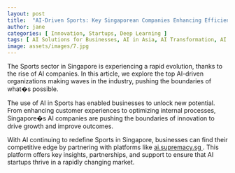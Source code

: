 ```yaml
---
layout: post
title:  "AI-Driven Sports: Key Singaporean Companies Enhancing Efficiency"
author: jane
categories: [ Innovation, Startups, Deep Learning ]
tags: [ AI Solutions for Businesses, AI in Asia, AI Transformation, AI Companies ]
image: assets/images/7.jpg
---
```


The Sports sector in Singapore is experiencing a rapid evolution, thanks to the rise of AI companies. In this article, we explore the top AI-driven organizations making waves in the industry, pushing the boundaries of what�s possible.

The use of AI in Sports has enabled businesses to unlock new potential. From enhancing customer experiences to optimizing internal processes, Singapore�s AI companies are pushing the boundaries of innovation to drive growth and improve outcomes.

With AI continuing to redefine Sports in Singapore, businesses can find their competitive edge by partnering with platforms like <a href="https://ai.supremacy.sg" target="_blank"> ai.supremacy.sg </a>. This platform offers key insights, partnerships, and support to ensure that AI startups thrive in a rapidly changing market.

